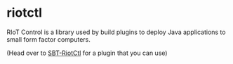 # riotctl
RIoT Control is a library used by build plugins to deploy Java applications to small form factor computers.

(Head over to [SBT-RiotCtl] for a plugin that you can use)


[SBT-RiotCtl]: https://github.com/riot-framework/sbt-riotctl